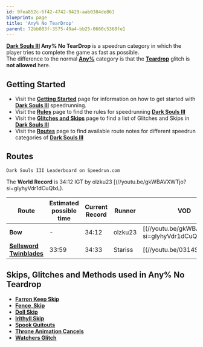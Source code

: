 ```yaml
---
id: 9fea852c-6f42-4742-9429-aab0384de861
blueprint: page
title: 'Any% No TearDrop'
parent: 72bb083f-3575-49a4-bb25-0660c5368fe1
---
```

**[Dark Souls III](/darksouls3) Any% No TearDrop** is a speedrun category in which the player tries to complete the game as fast as possible.\
The difference to the normal **[Any%](/darksouls3/any)** category is that the **[Teardrop](/darksouls3/teardrop)** glitch is **not allowed** here.

## Getting Started

- Visit the **[Getting Started](/darksouls3/getting-started)** page for information on how to get started with **[Dark Souls III](/darksouls3)** speedrunning.
- Visit the **[Rules](/darksouls3/rules)** page to find the rules for speedrunning **[Dark Souls III](/darksouls3)**
- Visit the **[Glitches and Skips](</Category:Glitch_(Dark_Souls_III)> 'Category:Glitch (Dark Souls III)')** page to find a list of Glitches and Skips in **[Dark Souls III](/darksouls3)**
- Visit the **[Routes](/darksouls3/routes)** page to find available route notes for different speedrun categories of **[Dark Souls III](/darksouls3)**

## Routes

`Dark Souls III Leaderboard on Speedrun.com`

The **World Record** is 34:12 IGT by olzku23 [(//youtu.be/gkWBAVXWTjo?si=gIyhyVdr1dCuQIxL).

| Route                                                         | Estimated possible time | Current Record | Runner  | VOD                                                                                                                                       |
| ------------------------------------------------------------- | ----------------------- | -------------- | ------- | ----------------------------------------------------------------------------------------------------------------------------------------- |
| **Bow**                                                       | -                       | 34:12          | olzku23 | [(//youtu.be/gkWBAVXWTjo?si=gIyhyVdr1dCuQIxL) |
| **[Sellsword Twinblades](/darksouls3/any-no-teardrop-route)** | 33:59                   | 34:33          | Stariss | [(//youtu.be/0314SKJlr6A)                     |

## Skips, Glitches and Methods used in Any% No Teardrop

- **[Farron Keep Skip](/darksouls3/farron-keep-skip)**
- **[Fence_Skip](/darksouls3/fence-skip)**
- **[Doll Skip](/darksouls3/doll-skip)**
- **[Irithyll Skip](/darksouls3/irithyll-skip)**
- **[Spook Quitouts](/darksouls3/spook-quitouts)**
- **[Throne Animation Cancels](/darksouls3/throne-animation-cancels)**
- **[Watchers Glitch](/darksouls3/watchers-glitch)**
